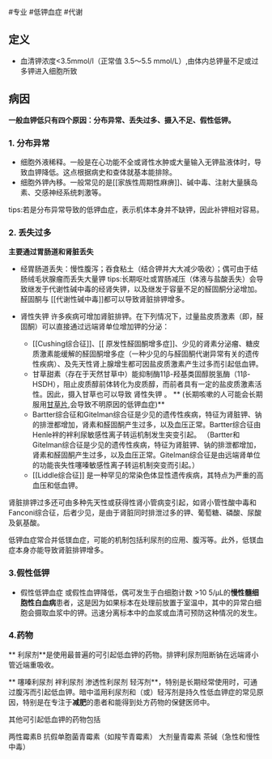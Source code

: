 #专业 #低钾血症 #代谢

## 定义
* 血清钾浓度<3.5mmol/l（正常值 3.5～5.5 mmol/L）,由体内总钾量不足或过多钾进入细胞所致 

## 病因
**一般血钾低只有四个原因：分布异常、丢失过多、摄入不足、假性低钾。**
### 1. 分布异常  
* 细胞外液稀释。一般是在心功能不全或肾性水肿或大量输入无钾盐液体时，导致血钾降低。这点根据病史和查体就基本能排除。
* 细胞外钾內移。一般常见的是[[家族性周期性麻痹]]、碱中毒、注射大量胰岛素、交感神经系统刺激等。

tips:若是分布异常导致的低钾血症，表示机体本身并不缺钾，因此补钾相对容易。

### 2. 丢失过多
**主要通过胃肠道和肾脏丢失**
* 经胃肠道丢失：慢性腹泻；吞食粘土（结合钾并大大减少吸收）；偶可由于结肠绒毛状腺瘤而丢失大量钾
tips:长期呕吐或胃肠减压（体液与盐酸丢失）会导致继发于代谢性碱中毒的经肾失钾，以及继发于容量不足的醛固酮分泌增加。醛固酮与 [[代谢性碱中毒]]都可以导致肾脏排钾增多。
* 肾性失钾
许多疾病可增加肾脏排钾。在下列情况下，过量盐皮质激素（即，醛固酮）可以直接通过远端肾单位增加钾的分泌：

  - [[Cushing综合征]]、[[ 原发性醛固酮增多症]]、少见的肾素分泌瘤、糖皮质激素能缓解的醛固酮增多症（一种少见的与醛固酮代谢异常有关的遗传性疾病）、及先天性肾上腺增生都可因盐皮质激素产生过多而引起低血钾。
  - 甘草甜素（存在于天然甘草中）能抑制酶11β-羟基类固醇脱氢酶（11β-HSDH），阻止皮质醇前体转化为皮质醇，而前者具有一定的盐皮质激素活性。因此，摄入甘草也可以导致 肾性失钾 。
  **   (长期咳嗽的人可能会长期服用[甘草片](https://baike.baidu.com/item/%E7%94%98%E8%8D%89%E7%89%87),会导致不明原因的低钾血症)** 
  - Bartter综合征和Gitelman综合征是少见的遗传性疾病，特征为肾脏钾、钠的排泄都增加，肾素和醛固酮产生过多，以及血压正常。Bartter综合征由Henle袢的袢利尿敏感性离子转运机制发生突变引起。
（Bartter和Gitelman综合征是少见的遗传性疾病，特征为肾脏钾、钠的排泄都增加，肾素和醛固酮产生过多，以及血压正常。Gitelman综合征是由远端肾单位的功能丧失性噻嗪敏感性离子转运机制突变而引起。）
  - [[Liddle综合征]] 是一种罕见的常染色体显性遗传疾病，其特点为严重的高血压和低血钾。

肾脏排钾过多还可由多种先天性或获得性肾小管病变引起，如肾小管性酸中毒和Fanconi综合征，后者少见，是由于肾脏同时排泄过多的钾、葡萄糖、磷酸、尿酸及氨基酸。

低钾血症常合并低镁血症，可能的机制包括利尿剂的应用、腹泻等。此外，低镁血症本身亦能导致肾脏排钾增多。
 
 ### 3.假性低钾
 * 假性低钾血症 或假性血钾降低，偶可发生于白细胞计数 >10 5/μL的**慢性髓细胞性白血病**患者，这是因为如果标本在处理前放置于室温中，其中的异常白细胞会摄取血浆中的钾。迅速分离标本中的血浆或血清可预防这种情况的发生。

### 4.药物
** 利尿剂**是使用最普遍的可引起低血钾的药物。排钾利尿剂阻断钠在远端肾小管近端重吸收。

** 噻嗪利尿剂
     袢利尿剂
     渗透性利尿剂
     轻泻剂**，特别是长期经常使用时，可通过腹泻而引起低血钾。暗中滥用利尿剂和（或）轻泻剂是持久性低血钾症的常见原因，特别是在专注于**减肥**的患者和能得到处方药物的保健医师中。

其他可引起低血钾的药物包括

两性霉素B
抗假单胞菌青霉素（如羧苄青霉素）
大剂量青霉素
茶碱（急性和慢性中毒）
